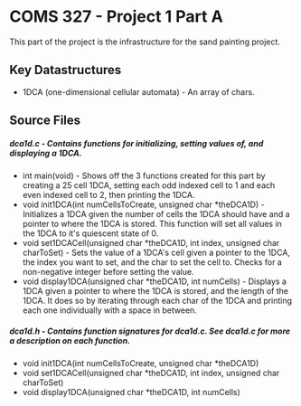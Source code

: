 # COMS 327 - Project 1 Part A
This part of the project is the infrastructure for the sand painting project.

## Key Datastructures
- 1DCA (one-dimensional cellular automata) - An array of chars.
## Source Files
##### dca1d.c - Contains functions for initializing, setting values of, and displaying a 1DCA.
- int main(void) - Shows off the 3 functions created for this part by creating a 25 cell 1DCA, setting each odd indexed cell to 1 and each even indexed cell to 2, then printing the 1DCA.
- void init1DCA(int numCellsToCreate, unsigned char *theDCA1D) - Initializes a 1DCA given the number of cells the 1DCA should have and a pointer to where the 1DCA is stored. This function will set all values in the 1DCA to it's quiescent state of 0.
- void set1DCACell(unsigned char *theDCA1D, int index, unsigned char charToSet) - Sets the value of a 1DCA's cell given a pointer to the 1DCA, the index you want to set, and the char to set the cell to. Checks for a non-negative integer before setting the value.
- void display1DCA(unsigned char *theDCA1D, int numCells) - Displays a 1DCA given a pointer to where the 1DCA is stored, and the length of the 1DCA. It does so by iterating through each char of the 1DCA and printing each one individually with a space in between.

##### dca1d.h - Contains function signatures for dca1d.c. See dca1d.c for more a description on each function.

- void init1DCA(int numCellsToCreate, unsigned char *theDCA1D)
- void set1DCACell(unsigned char *theDCA1D, int index, unsigned char charToSet) 
- void display1DCA(unsigned char *theDCA1D, int numCells) 
